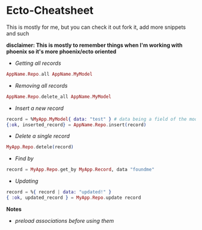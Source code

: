 # Ecto-Cheatsheet

This is mostly for me, but you can check it out fork it, add more snippets and such


**disclaimer: This is mostly to remember things when I'm working with phoenix so it's more phoenix/ecto oriented** 

* *Getting all records*

```elixir
AppName.Repo.all AppName.MyModel
```

* *Removing all records*

```elixir
AppName.Repo.delete_all AppName.MyModel
```

* *Insert a new record*

```elixir
record = %MyApp.MyModel{ data: "test" } # data being a field of the model
{:ok, inserted_record} = AppName.Repo.insert(record)
```

* *Delete a single record*

```elixir
MyApp.Repo.detele(record)
```

* *Find by*

```elixir
record = MyApp.Repo.get_by MyApp.Record, data "foundme"
```

* *Updating*
```elixir
record = %{ record | data: "updated!" }
{ :ok, updated_record } = MyApp.Repo.update record
```

**Notes**

- *preload associations before using them*




  

